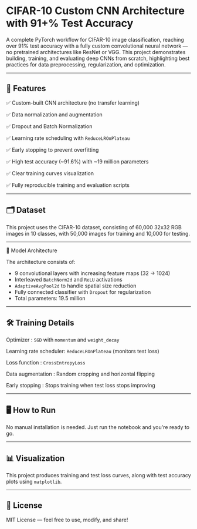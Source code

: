 # CIFAR-10 Custom CNN Architecture with 91+% Test Accuracy

A complete PyTorch workflow for CIFAR-10 image classification, reaching over 91% test accuracy with a fully custom convolutional neural network — no pretrained architectures like ResNet or VGG. This project demonstrates building, training, and evaluating deep CNNs from scratch, highlighting best practices for data preprocessing, regularization, and optimization. 

---

## 📌 Features 

✅ Custom-built CNN architecture (no transfer learning)

✅ Data normalization and augmentation

✅ Dropout and Batch Normalization

✅ Learning rate scheduling with `ReduceLROnPlateau`

✅ Early stopping to prevent overfitting

✅ High test accuracy (~91.6%) with ~19 million parameters

✅ Clear training curves visualization

✅ Fully reproducible training and evaluation scripts

---

## 🗂️ Dataset

This project uses the CIFAR-10 dataset, consisting of 60,000 32x32 RGB images in 10 classes, with 50,000 images for training and 10,000 for testing.

---

🚀 Model Architecture

The architecture consists of:
- 9 convolutional layers with increasing feature maps (32 → 1024)
- Interleaved `BatchNorm2d` and `ReLU` activations
- `AdaptiveAvgPool2d` to handle spatial size reduction
- Fully connected classifier with `Dropout` for regularization
- Total parameters: 19.5 million

---

## 🛠️ Training Details

Optimizer              : `SGD` with `momentum` and `weight_decay`

Learning rate scheduler: `ReduceLROnPlateau` (monitors test loss)

Loss function          : `CrossEntropyLoss`

Data augmentation      : Random cropping and horizontal flipping

Early stopping         : Stops training when test loss stops improving

---

## 🖥️ How to Run

No manual installation is needed. Just run the notebook and you're ready to go.

---

## 📊 Visualization

This project produces training and test loss curves, along with test accuracy plots using `matplotlib`.

---

## 📖 License

MIT License — feel free to use, modify, and share!
